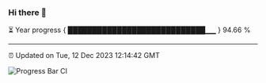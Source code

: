 ### Hi there 👋

⏳ Year progress { ████████████████████████████▁▁ } 94.66 %

---

⏰ Updated on Tue, 12 Dec 2023 12:14:42 GMT

![Progress Bar CI](https://github.com/Shyam-Makwana/GitHub-Actions-Demo/workflows/Progress%20Bar%20CI/badge.svg)

